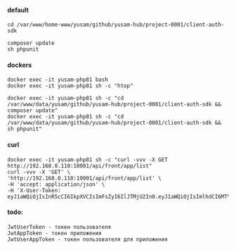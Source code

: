 #### default

    cd /var/www/home-www/yusam/github/yusam-hub/project-0001/client-auth-sdk
    
    composer update
    sh phpunit

#### dockers

    docker exec -it yusam-php81 bash
    docker exec -it yusam-php81 sh -c "htop"

    docker exec -it yusam-php81 sh -c "cd /var/www/data/yusam/github/yusam-hub/project-0001/client-auth-sdk && composer update"
    docker exec -it yusam-php81 sh -c "cd /var/www/data/yusam/github/yusam-hub/project-0001/client-auth-sdk && sh phpunit"

#### curl

    docker exec -it yusam-php81 sh -c "curl -vvv -X GET http://192.168.0.110:10001/api/front/app/list"
    curl -vvv -X 'GET' \
    'http://192.168.0.110:10001/api/front/app/list' \
    -H 'accept: application/json' \
    -H 'X-User-Token: eyJ1aWQiOjIsInR5cCI6IkpXVCIsImFsZyI6IlJTMjU2In0.eyJ1aWQiOjIsImlhdCI6MTY5MTE1MjQyMSwiZXhwIjoxNjkxMTU2MDgxLCJoYiI6ImQ0MWQ4Y2Q5OGYwMGIyMDRlOTgwMDk5OGVjZjg0MjdlIn0.b3K_AMO2Hhh2S3bCnPuTAl1AfMR4YVVDm55qfbcEzWUHcM0tktyzZ1QWiuUv6krywfKkvHq2qu7YWdh7nh2UHViqqjFnn2dpNxcjlNftjtq2ZcKbpJbefGQQM7LnzU6axuaXsKqFfGk3D8VklxKvq62x3Lc6HlLgfBy3nsMNsmg'

#### todo:
    JwtUserToken - токен пользователя
    JwtAppToken - токен приложения
    JwtUserAppToken - токен пользователя для приложения